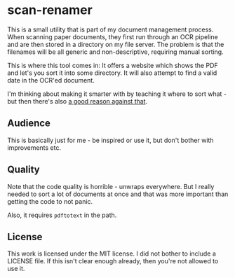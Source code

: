 # scan-renamer

This is a small utility that is part of my document management process. When
scanning paper documents, they first run through an OCR pipeline and are then
stored in a directory on my file server. The problem is that the filenames will
be all generic and non-descriptive, requiring manual sorting.

This is where this tool comes in: It offers a website which shows the PDF and
let's you sort it into some directory. It will also attempt to find a valid date
in the OCR'ed document.

I'm thinking about making it smarter with by teaching it where to sort what -
but then there's also [a good reason against that](https://xkcd.com/1319/).

## Audience

This is basically just for me - be inspired or use it, but don't bother with
improvements etc.

## Quality

Note that the code quality is horrible - unwraps everywhere. But I really needed
to sort a lot of documents at once and that was more important than getting the
code to not panic.

Also, it requires `pdftotext` in the path.

## License

This work is licensed under the MIT license. I did not bother to include a
LICENSE file. If this isn't clear enough already, then you're not allowed to use
it.
